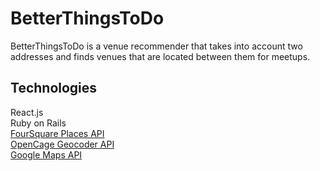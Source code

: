 # BetterThingsToDo

BetterThingsToDo is a venue recommender that takes into account two addresses and finds venues that are located between them for meetups.

## Technologies

React.js    
Ruby on Rails    
[FourSquare Places API](https://developer.foursquare.com/places)    
[OpenCage Geocoder API](https://opencagedata.com/)    
[Google Maps API](https://developers.google.com/maps/documentation)    